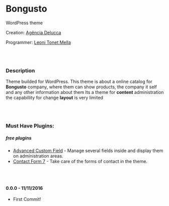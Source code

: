 # Bongusto
WordPress theme

Creation: [Agência Delucca](http://www.agenciadelucca.com.br)

Programmer: [Leoni Tonet Mella](http://leonimella.com)

<br>
<br>

### Description

Theme builded for WordPress. This theme is about a online catalog for __Bongusto__ company, where them can show products, the company it self and any other information about them
Its a theme for __content__ administration the capabillity for change __layout__ is very limited

<br>
<br>

### Must Have Plugins:
##### free plugins

* [Advanced Custom Field](https://wordpress.org/plugins/advanced-custom-fields/) - Manage several fields inside and display them on administration areas.
* [Contact Form 7](https://wordpress.org/plugins/contact-form-7/) - Take care of the forms of contact in the theme.

<br>
<br>

#### 0.0.0 - 11/11/2016
* First Commit!